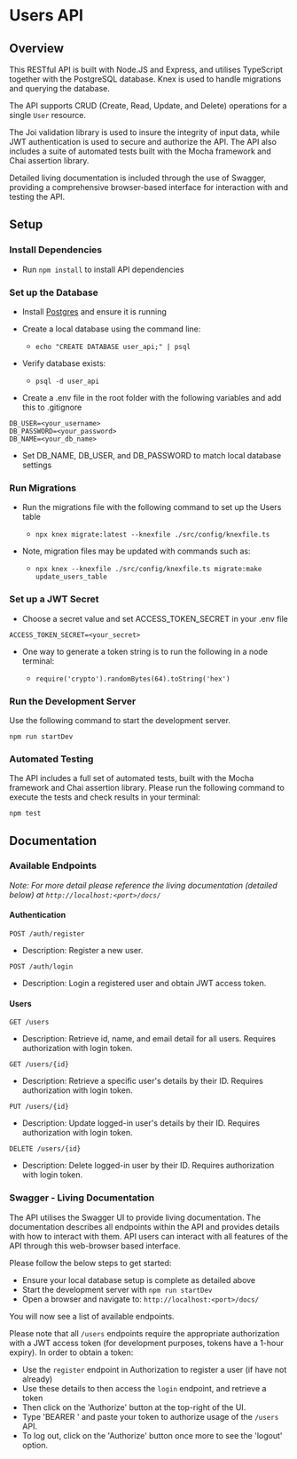 # Users API

## Overview

This RESTful API is built with Node.JS and Express, and utilises TypeScript together with the PostgreSQL database. Knex is used to handle migrations and querying the database.

The API supports CRUD (Create, Read, Update, and Delete) operations for a single `User` resource.

The Joi validation library is used to insure the integrity of input data, while JWT authentication is used to secure and authorize the API. The API also includes a suite of automated tests built with the Mocha framework and Chai assertion library.

Detailed living documentation is included through the use of Swagger, providing a comprehensive browser-based interface for interaction with and testing the API.

## Setup

### Install Dependencies

- Run `npm install` to install API dependencies

### Set up the Database

- Install [Postgres](https://www.postgresql.org/) and ensure it is running

- Create a local database using the command line:

  - `echo "CREATE DATABASE user_api;" | psql`

- Verify database exists:

  - `psql -d user_api`

- Create a .env file in the root folder with the following variables and add this to .gitignore

```
DB_USER=<your_username>
DB_PASSWORD=<your_password>
DB_NAME=<your_db_name>
```

- Set DB_NAME, DB_USER, and DB_PASSWORD to match local database settings

### Run Migrations

- Run the migrations file with the following command to set up the Users table

  - `npx knex migrate:latest --knexfile ./src/config/knexfile.ts`

- Note, migration files may be updated with commands such as:
  - `npx knex --knexfile ./src/config/knexfile.ts migrate:make update_users_table`

### Set up a JWT Secret

- Choose a secret value and set ACCESS_TOKEN_SECRET in your .env file

```
ACCESS_TOKEN_SECRET=<your_secret>
```

- One way to generate a token string is to run the following in a node terminal:

  - `require('crypto').randomBytes(64).toString('hex')`

### Run the Development Server

Use the following command to start the development server.

`npm run startDev`

### Automated Testing

The API includes a full set of automated tests, built with the Mocha framework and Chai assertion library. Please run the following command to execute the tests and check results in your terminal:

`npm test`

## Documentation

### Available Endpoints

_Note: For more detail please reference the living documentation (detailed below) at `http://localhost:<port>/docs/`_

#### Authentication

`POST /auth/register`

- Description: Register a new user.

`POST /auth/login`

- Description: Login a registered user and obtain JWT access token.

#### Users

`GET /users`

- Description: Retrieve id, name, and email detail for all users. Requires authorization with login token.

`GET /users/{id}`

- Description: Retrieve a specific user's details by their ID. Requires authorization with login token.

`PUT /users/{id}`

- Description: Update logged-in user's details by their ID. Requires authorization with login token.

`DELETE /users/{id}`

- Description: Delete logged-in user by their ID. Requires authorization with login token.

### Swagger - Living Documentation

The API utilises the Swagger UI to provide living documentation. The documentation describes all endpoints within the API and provides details with how to interact with them. API users can interact with all features of the API through this web-browser based interface.

Please follow the below steps to get started:

- Ensure your local database setup is complete as detailed above
- Start the development server with `npm run startDev`
- Open a browser and navigate to: `http://localhost:<port>/docs/`

You will now see a list of available endpoints.

Please note that all `/users` endpoints require the appropriate authorization with a JWT access token (for development purposes, tokens have a 1-hour expiry). In order to obtain a token:

- Use the `register` endpoint in Authorization to register a user (if have not already)
- Use these details to then access the `login` endpoint, and retrieve a token
- Then click on the 'Authorize' button at the top-right of the UI.
- Type 'BEARER ' and paste your token to authorize usage of the `/users` API.
- To log out, click on the 'Authorize' button once more to see the 'logout' option.
